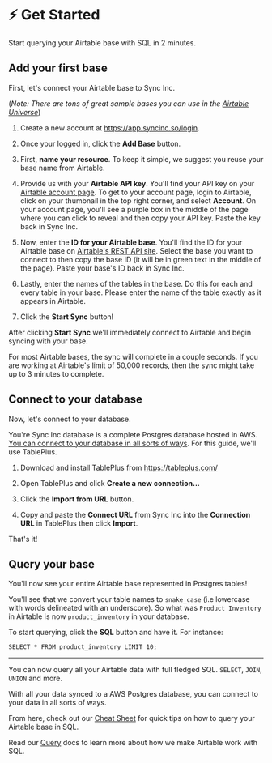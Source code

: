 # ⚡️ Get Started

Start querying your Airtable base with SQL in 2 minutes.

## Add your first base

First, let's connect your Airtable base to Sync Inc.

(_Note: There are tons of great sample bases you can use in the <a href="https://airtable.com/universe" target="_blank">Airtable Universe</a>_)

1. Create a new account at https://app.syncinc.so/login.

2. Once your logged in, click the **Add Base** button.

3. First, **name your resource**. To keep it simple, we suggest you reuse your base name from Airtable.

4. Provide us with your **Airtable API key**. You'll find your API key on your <a href="https://airtable.com/account" target="_blank">Airtable account page</a>. To get to your account page, login to Airtable, click on your thumbnail in the top right corner, and select **Account**. On your account page, you'll see a purple box in the middle of the page where you can click to reveal and then copy your API key. Paste the key back in Sync Inc.

5. Now, enter the **ID for your Airtable base**. You'll find the ID for your Airtable base on <a href="https://airtable.com/api" target="_blank">Airtable's REST API site</a>. Select the base you want to connect to then copy the base ID (it will be in green text in the middle of the page). Paste your base's ID back in Sync Inc.

6. Lastly, enter the names of the tables in the base. Do this for each and every table in your base. Please enter the name of the table exactly as it appears in Airtable.

7. Click the **Start Sync** button!

After clicking **Start Sync** we'll immediately connect to Airtable and begin syncing with your base.

For most Airtable bases, the sync will complete in a couple seconds. If you are working at Airtable's limit of 50,000 records, then the sync might take up to 3 minutes to complete.

## Connect to your database

Now, let's connect to your database.

You're Sync Inc database is a complete Postgres database hosted in AWS. [You can connect to your database in all sorts of ways](/connect). For this guide, we'll use TablePlus.

1. Download and install TablePlus from https://tableplus.com/

2. Open TablePlus and click **Create a new connection...**

3. Click the **Import from URL** button.

4. Copy and paste the **Connect URL** from Sync Inc into the **Connection URL** in TablePlus then click **Import**.

That's it!

## Query your base

You'll now see your entire Airtable base represented in Postgres tables!

You'll see that we convert your table names to `snake_case` (i.e lowercase with words delineated with an underscore). So what was `Product Inventory` in Airtable is now `product_inventory` in your database.

To start querying, click the **SQL** button and have it. For instance:

```
SELECT * FROM product_inventory LIMIT 10;
```

---

You can now query all your Airtable data with full fledged SQL. `SELECT`, `JOIN`, `UNION` and more.

With all your data synced to a AWS Postgres database, you can connect to your data in all sorts of ways.

From here, check out our [Cheat Sheet](/cheat-sheet) for quick tips on how to query your Airtable base in SQL.

Read our [Query](/query) docs to learn more about how we make Airtable work with SQL.
